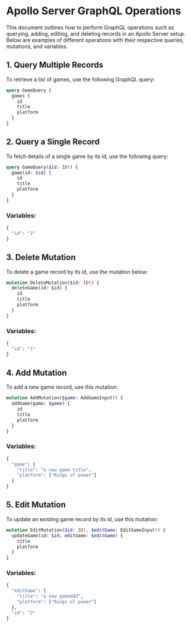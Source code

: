 # Apollo Server GraphQL Operations

This document outlines how to perform GraphQL operations such as querying, adding, editing, and deleting records in an Apollo Server setup. Below are examples of different operations with their respective queries, mutations, and variables.

## 1. Query Multiple Records

To retrieve a list of games, use the following GraphQL query:

```graphql
query GameQuery {
  games {
    id
    title
    platform
  }
}
```

## 2. Query a Single Record

To fetch details of a single game by its id, use the following query:

```graphql
query GameQuery($id: ID!) {
  game(id: $id) {
    id
    title
    platform
  }
}
```

### Variables:

```graphql
{
  "id": "2"
}
```

## 3. Delete Mutation

To delete a game record by its id, use the mutation below:

```graphql
mutation DeleteMutation($id: ID!) {
  deleteGame(id: $id) {
    id
    title
    platform
  }
}
```

### Variables:

```graphql
{
  "id": "1"
}
```

## 4. Add Mutation

To add a new game record, use this mutation:

```graphql
mutation AddMutation($game: AddGameInput!) {
  addGame(game: $game) {
    id
    title
    platform
  }
}
```

### Variables:

```graphql
{
  "game": {
    "title": "a new game title",
    "platform": ["Rings of power"]
  }
}
```

## 5. Edit Mutation

To update an existing game record by its id, use this mutation:

```graphql
mutation EditMutation($id: ID!, $editGame: EditGameInput!) {
  updateGame(id: $id, editGame: $editGame) {
    title
    platform
  }
}
```

### Variables:

```graphql
{
  "editGame": {
    "title": "a new gameddd",
    "platform": ["Rings of power"]
  },
  "id": "2"
}
```
